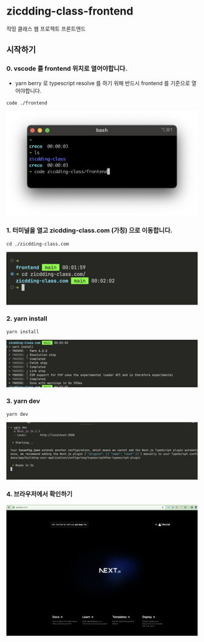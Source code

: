 # zicdding-class-frontend

직띵 클래스 웹 프로젝트 프론트엔드

## 시작하기

### 0. vscode 를 frontend 위치로 열어야합니다.

- yarn berry 로 typescript resolve 를 하기 위해 반드시 frontend 를 기준으로 열어야합니다.

```
code ./frontend
```

![](./resources/readme-step-0.png)

### 1. 터미널을 열고 zicdding-class.com (가칭) 으로 이동합니다.

```
cd ./zicdding-class.com
```

![](./resources/readme-step-1.png)

### 2. yarn install

```
yarn install
```

![](./resources/readme-step-2.png)

### 3. yarn dev

```
yarn dev
```

![](./resources/readme-step-3.png)

### 4. 브라우저에서 확인하기

![](./resources/readme-step-4.png)
